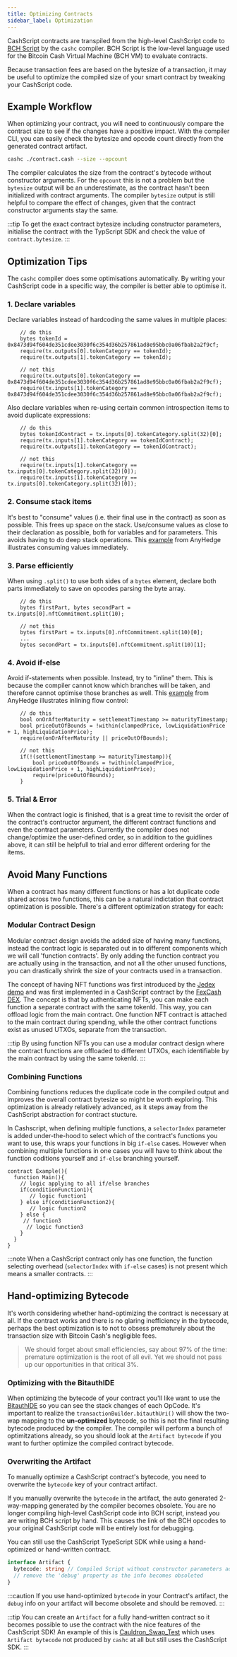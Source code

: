 ```yaml
---
title: Optimizing Contracts
sidebar_label: Optimization
---
```


CashScript contracts are transpiled from the high-level CashScript code to [BCH Script](https://reference.cash/protocol/blockchain/script) by the `cashc` compiler. BCH Script is the low-level language used for the Bitcoin Cash Virtual Machine (BCH VM) to evaluate contracts.

Because transaction fees are based on the bytesize of a transaction, it may be useful to optimize the compiled size of your smart contract by tweaking your CashScript code.

## Example Workflow

When optimizing your contract, you will need to continuously compare the contract size to see if the changes have a positive impact.
With the compiler CLI, you can easily check the bytesize and opcode count directly from the generated contract artifact.

```bash
cashc ./contract.cash --size --opcount
```

The compiler calculates the size from the contract's bytecode without constructor arguments. For the `opcount` this is not a problem but the `bytesize` output will be an underestimate, as the contract hasn't been initialized with contract arguments.
The compiler `bytesize` output is still helpful to compare the effect of changes, given that the contract constructor arguments stay the same.

:::tip
To get the exact contract bytesize including constructor parameters, initialise the contract with the TypScript SDK and check the value of `contract.bytesize`.
:::

## Optimization Tips

The `cashc` compiler does some optimisations automatically. By writing your CashScript code in a specific way, the compiler is better able to optimise it.

### 1. Declare variables

Declare variables instead of hardcoding the same values in multiple places:

```solidity title="Example CashScript code"
    // do this
    bytes tokenId = 0x8473d94f604de351cdee3030f6c354d36b257861ad8e95bbc0a06fbab2a2f9cf;
    require(tx.outputs[0].tokenCategory == tokenId);
    require(tx.outputs[1].tokenCategory == tokenId);

    // not this
    require(tx.outputs[0].tokenCategory == 0x8473d94f604de351cdee3030f6c354d36b257861ad8e95bbc0a06fbab2a2f9cf);
    require(tx.inputs[1].tokenCategory == 0x8473d94f604de351cdee3030f6c354d36b257861ad8e95bbc0a06fbab2a2f9cf);
```

Also declare variables when re-using certain common introspection items to avoid duplicate expressions:

```solidity title="Example CashScript code"
    // do this
    bytes tokenIdContract = tx.inputs[0].tokenCategory.split(32)[0];
    require(tx.inputs[1].tokenCategory == tokenIdContract);
    require(tx.outputs[1].tokenCategory == tokenIdContract);

    // not this
    require(tx.inputs[1].tokenCategory == tx.inputs[0].tokenCategory.split(32)[0]);
    require(tx.inputs[1].tokenCategory == tx.inputs[0].tokenCategory.split(32)[0]);
```

### 2. Consume stack items

It's best to "consume" values (i.e. their final use in the contract) as soon as possible. This frees up space on the stack.
Use/consume values as close to their declaration as possible, both for variables and for parameters. This avoids having to do deep stack operations. This [example](https://gitlab.com/GeneralProtocols/anyhedge/contracts/-/blob/development/contracts/v0.11/contract.cash#L61-72) from AnyHedge illustrates consuming values immediately.

### 3. Parse efficiently
When using `.split()` to use both sides of a `bytes` element, declare both parts immediately to save on opcodes parsing the byte array.

```solidity title="Example CashScript code"
    // do this
    bytes firstPart, bytes secondPart = tx.inputs[0].nftCommitment.split(10);

    // not this
    bytes firstPart = tx.inputs[0].nftCommitment.split(10)[0];
    ...
    bytes secondPart = tx.inputs[0].nftCommitment.split(10)[1];
```
### 4. Avoid if-else

Avoid if-statements when possible. Instead, try to "inline" them. This is because the compiler cannot know which branches will be taken, and therefore cannot optimise those branches as well. This [example](https://gitlab.com/GeneralProtocols/anyhedge/contracts/-/blob/development/contracts/v0.11/contract.cash#L128-130) from AnyHedge illustrates inlining flow control:

```solidity title="AnyHedge CashScript code"
    // do this
    bool onOrAfterMaturity = settlementTimestamp >= maturityTimestamp;
    bool priceOutOfBounds = !within(clampedPrice, lowLiquidationPrice + 1, highLiquidationPrice);
    require(onOrAfterMaturity || priceOutOfBounds);

    // not this
    if(!(settlementTimestamp >= maturityTimestamp)){
        bool priceOutOfBounds = !within(clampedPrice, lowLiquidationPrice + 1, highLiquidationPrice);
        require(priceOutOfBounds);
    }
```

### 5. Trial & Error

When the contract logic is finished, that is a great time to revisit the order of the contract's contructor argument, the different contract functions and even the contract parameters. Currently the compiler does not change/optimize the user-defined order, so in addition to the guidlines above, it can still be helpfull to trial and error different ordering for the items.

## Avoid Many Functions

When a contract has many different functions or has a lot duplicate code shared across two functions, this can be a natural indictation that contract optimization is possible. There's a different optimization strategy for each: 

### Modular Contract Design

Modular contract design avoids the added size of having many functions, instead the contract logic is separated out in to different components which we will call 'function contracts'.
By only adding the function contract you are actually using in the transaction, and not all the other unused functions, you can drastically shrink the size of your contracts used in a transaction.

The concept of having NFT functions was first introduced by the [Jedex demo](https://github.com/bitjson/jedex#demonstrated-concepts) and was first implemented in a CashScript contract by the [FexCash DEX](https://github.com/fex-cash/fex/blob/main/whitepaper/fex_whitepaper.md). The concept is that by authenticating NFTs, you can make each function a separate contract with the same tokenId. This way, you can offload logic from the main contract. One function NFT contract is attached to the main contract during spending, while the other contract functions exist as unused UTXOs, separate from the transaction.

:::tip
By using function NFTs you can use a modular contract design where the contract functions are offloaded to different UTXOs, each identifiable by the main contract by using the same tokenId.
:::

### Combining Functions

Combining functions reduces the duplicate code in the compiled output and improves the overall contract bytesize so might be worth exploring. This optimization is already relatively advanced, as it steps away from the CashScript abstraction for contract stucture.

In Cashscript, when defining multiple functions, a `selectorIndex` parameter is added under-the-hood to select which of the contract's functions you want to use, this wraps your functions in big `if-else` cases. However when combining multiple functions in one cases you will have to think about the function coditions yourself and `if-else` branching yourself.

```solidity title="Example CashScript code"
contract Example(){
  function Main(){
    // logic applying to all if/else branches
    if(conditionFunction1){
       // logic function1
    } else if(conditionFunction2){
       // logic function2
    } else {
     // function3
      // logic function3
    }
  }
}
```

:::note
When a CashScript contract only has one function, the function selecting overhead (`selectorIndex` with `if-else` cases) is not present which means a smaller contracts.
:::

## Hand-optimizing Bytecode

It's worth considering whether hand-optimizing the contract is necessary at all. If the contract works and there is no glaring inefficiency in the bytecode, perhaps the best optimization is to not to obsess prematurely about the transaction size with Bitcoin Cash's negligible fees.

>We should forget about small efficiencies, say about 97% of the time: premature optimization is the root of all evil. Yet we should not pass up our opportunities in that critical 3%.

### Optimizing with the BitauthIDE

When optimizing the bytecode of your contract you'll like want to use the [BitauthIDE] so you can see the stack changes of each OpCode. It's important to realize the `transactionBuilder.bitauthUri()` will show the two-wap mapping to the **un-optimized** bytecode, so this is not the final resulting bytecode produced by the compiler. The compiler will perform a bunch of optimitzations already, so you should look at the `Artifact bytecode` if you want to further optimize the compiled contract bytecode.

### Overwriting the Artifact

To manually optimize a CashScript contract's bytecode, you need to overwrite the `bytecode` key of your contract artifact.

If you manually overwrite the `bytecode` in the artifact, the auto generated 2-way-mapping generated by the compiler becomes obsolete. You are no longer compiling high-level CashScript code into BCH script, instead you are writing BCH script by hand.
This causes the link of the BCH opcodes to your original CashScript code will be entirely lost for debugging.

You can still use the CashScript TypeScript SDK while using a hand-optimized or hand-written contract.


```typescript
interface Artifact {
  bytecode: string // Compiled Script without constructor parameters added (in ASM format)
  // remove the 'debug' property as the info becomes obsoleted
}
```


:::caution
If you use hand-optimized `bytecode` in your Contract's artifact, the `debug` info on your artifact will become obsolete and should be removed.
:::

:::tip
You can create an `Artifact` for a fully hand-written contract so it becomes possible to use the contract with the nice features of the CashScript SDK! An example of this is [Cauldron_Swap_Test](https://github.com/mr-zwets/Cauldron_Swap_Test) which uses `Artifact bytecode` not produced by `cashc` at all but still uses the CashScript SDK.
:::

[BitauthIDE]: https://ide.bitauth.com